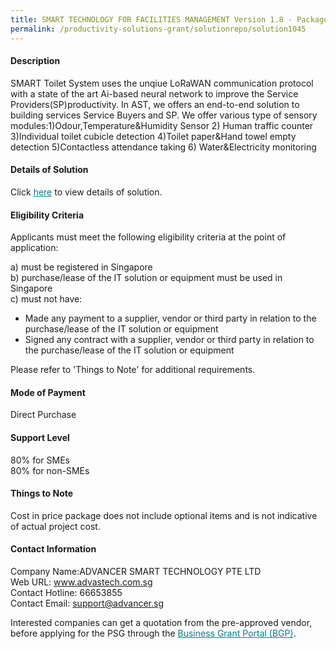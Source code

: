 ```yaml
---
title: SMART TECHNOLOGY FOR FACILITIES MANAGEMENT Version 1.8 - Package A (2 sets of Toilets)- Complete
permalink: /productivity-solutions-grant/solutionrepo/solution1045
---
```


#### Description

SMART Toilet System uses the unqiue LoRaWAN communication protocol with a state of the art Ai-based neural network to improve the Service Providers(SP)productivity. In AST, we offers an end-to-end solution to building services Service Buyers and SP. 
We offer various type of sensory modules:1)Odour,Temperature&Humidity Sensor 2) Human traffic counter 3)Individual toilet cubicle detection 4)Toilet paper&Hand towel empty detection 5)Contactless attendance taking 6) Water&Electricity monitoring

#### Details of Solution

Click <a href='https://govassist.gobusiness.gov.sg/images/psg/Desensitised_Advancer_20200342_Annex_3_Part_1.pdf' style='color:#037e8a'>here</a> to view details of solution.

#### Eligibility Criteria

Applicants must meet the following eligibility criteria at the point of application:

a) must be registered in Singapore <br>
b) purchase/lease of the IT solution or equipment must be used in Singapore <br>
c) must not have:
- Made any payment to a supplier, vendor or third party in relation to the purchase/lease of the IT solution or equipment
- Signed any contract with a supplier, vendor or third party in relation to the purchase/lease of the IT solution or equipment

Please refer to 'Things to Note' for additional requirements.

#### Mode of Payment
Direct Purchase

#### Support Level
80% for SMEs <br>
80% for non-SMEs

#### Things to Note
Cost in price package does not include optional items and is not indicative of actual project cost.

#### Contact Information
Company Name:ADVANCER SMART TECHNOLOGY PTE LTD <br>Web URL: www.advastech.com.sg <br>Contact Hotline: 66653855 <br>Contact Email: support@advancer.sg <br>

Interested companies can get a quotation from the pre-approved vendor, before applying for the PSG through the <a target='_blank' style='color:#037e8a' href='https://www.businessgrants.gov.sg/'>Business Grant Portal (BGP)</a>.
